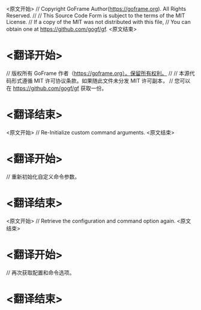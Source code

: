 
<原文开始>
// Copyright GoFrame Author(https://goframe.org). All Rights Reserved.
//
// This Source Code Form is subject to the terms of the MIT License.
// If a copy of the MIT was not distributed with this file,
// You can obtain one at https://github.com/gogf/gf.
<原文结束>

# <翻译开始>
// 版权所有 GoFrame 作者（https://goframe.org）。保留所有权利。
//
// 本源代码形式遵循 MIT 许可协议条款。如果随此文件未分发 MIT 许可副本，
// 您可以在 https://github.com/gogf/gf 获取一份。
# <翻译结束>


<原文开始>
// Re-Initialize custom command arguments.
<原文结束>

# <翻译开始>
// 重新初始化自定义命令参数。
# <翻译结束>


<原文开始>
// Retrieve the configuration and command option again.
<原文结束>

# <翻译开始>
// 再次获取配置和命令选项。
# <翻译结束>

